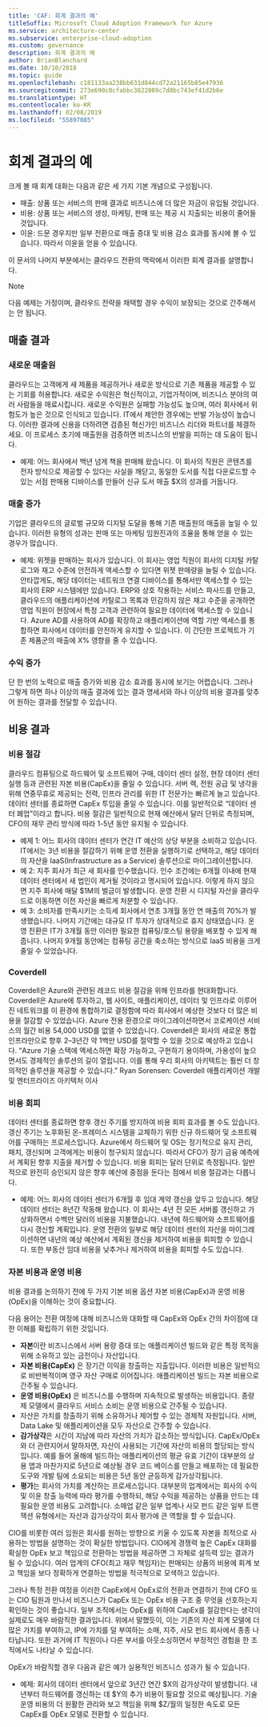 ```yaml
---
title: 'CAF: 회계 결과의 예'
titleSuffix: Microsoft Cloud Adoption Framework for Azure
ms.service: architecture-center
ms.subservice: enterprise-cloud-adoption
ms.custom: governance
description: 회계 결과의 예
author: BrianBlanchard
ms.date: 10/10/2018
ms.topic: guide
ms.openlocfilehash: c181133aa238bb631d844cd72a21165b85e47936
ms.sourcegitcommit: 273e690c0cfabbc3822089c7d8bc743ef41d2b6e
ms.translationtype: HT
ms.contentlocale: ko-KR
ms.lasthandoff: 02/08/2019
ms.locfileid: "55897085"
---
```

# <a name="examples-of-fiscal-outcomes"></a>회계 결과의 예

크게 볼 때 회계 대화는 다음과 같은 세 가지 기본 개념으로 구성됩니다.

* 매출: 상품 또는 서비스의 판매 결과로 비즈니스에 더 많은 자금이 유입될 것입니다.
* 비용: 상품 또는 서비스의 생성, 마케팅, 판매 또는 제공 시 지출되는 비용이 줄어들 것입니다.
* 이윤: 드문 경우지만 일부 전환으로 매출 증대 및 비용 감소 효과를 동시에 볼 수 있습니다. 따라서 이윤을 얻을 수 있습니다.

이 문서의 나머지 부분에서는 클라우드 전환의 맥락에서 이러한 회계 결과를 설명합니다.

> [!NOTE]
> 다음 예제는 가정이며, 클라우드 전략을 채택할 경우 수익이 보장되는 것으로 간주해서는 안 됩니다.

## <a name="revenue-outcomes"></a>매출 결과

### <a name="new-revenue-streams"></a>새로운 매출원

클라우드는 고객에게 새 제품을 제공하거나 새로운 방식으로 기존 제품을 제공할 수 있는 기회를 허용합니다. 새로운 수익원은 혁신적이고, 기업가적이며, 비즈니스 분야의 여러 사람들을 매료시킵니다. 새로운 수익원은 실패할 가능성도 높으며, 여러 회사에서 위험도가 높은 것으로 인식되고 있습니다. IT에서 제안한 경우에는 반발 가능성이 높습니다. 이러한 결과에 신용을 더하려면 검증된 혁신가인 비즈니스 리더와 파트너를 체결하세요. 이 프로세스 초기에 매출원을 검증하면 비즈니스의 반발을 피하는 데 도움이 됩니다.

* 예제: 어느 회사에서 백년 넘게 책을 판매해 왔습니다. 이 회사의 직원은 콘텐츠를 전자 방식으로 제공할 수 있다는 사실을 깨닫고, 동일한 도서를 직접 다운로드할 수 있는 서점 판매용 디바이스를 만들어 신규 도서 매출 $X의 성과를 거둡니다.

### <a name="revenue-increases"></a>매출 증가

기업은 클라우드의 글로벌 규모와 디지털 도달을 통해 기존 매출원의 매출을 높일 수 있습니다. 이러한 유형의 성과는 판매 또는 마케팅 임원진과의 조율을 통해 얻을 수 있는 경우가 많습니다.

* 예제: 위젯을 판매하는 회사가 있습니다. 이 회사는 영업 직원이 회사의 디지털 카탈로그와 재고 수준에 안전하게 액세스할 수 있다면 위젯 판매량을 늘릴 수 있습니다. 안타깝게도, 해당 데이터는 네트워크 연결 디바이스를 통해서만 액세스할 수 있는 회사의 ERP 시스템에만 있습니다. ERP와 상호 작용하는 서비스 파사드를 만들고, 클라우드의 애플리케이션에 카탈로그 목록과 민감하지 않은 재고 수준을 공개하면 영업 직원이 현장에서 특정 고객과 관련하여 필요한 데이터에 액세스할 수 있습니다. Azure AD를 사용하여 AD를 확장하고 애플리케이션에 역할 기반 액세스를 통합하면 회사에서 데이터를 안전하게 유지할 수 있습니다. 이 간단한 프로젝트가 기존 제품군의 매출에 X% 영향을 줄 수 있습니다.

### <a name="profit-increases"></a>수익 증가

단 한 번의 노력으로 매출 증가와 비용 감소 효과를 동시에 보기는 어렵습니다. 그러나 그렇게 하면 하나 이상의 매출 결과에 있는 결과 명세서와 하나 이상의 비용 결과를 맞추어 원하는 결과를 전달할 수 있습니다.

## <a name="cost-outcomes"></a>비용 결과

### <a name="cost-reduction"></a>비용 절감

클라우드 컴퓨팅으로 하드웨어 및 소프트웨어 구매, 데이터 센터 설정, 현장 데이터 센터 실행 등과 관련된 자본 비용(CapEx)을 줄일 수 있습니다. 서버 랙, 전원 공급 및 냉각을 위해 연중무휴로 제공되는 전력, 인프라 관리를 위한 IT 전문가는 빠르게 늘고 있습니다. 데이터 센터를 종료하면 CapEx 투입을 줄일 수 있습니다. 이를 일반적으로 “데이터 센터 폐업”이라고 합니다. 비용 절감은 일반적으로 현재 예산에서 달러 단위로 측정되며, CFO의 재무 관리 방식에 따라 1-5년 동안 유지될 수 있습니다.

* 예제 1: 어느 회사의 데이터 센터가 연간 IT 예산의 상당 부분을 소비하고 있습니다. IT에서는 3년 비용을 절감하기 위해 운영 전환을 실행하기로 선택하고, 해당 데이터의 자산을 IaaS(Infrastructure as a Service) 솔루션으로 마이그레이션합니다.
* 예 2: 지주 회사가 최근 새 회사를 인수했습니다. 인수 조건에는 6개월 이내에 현재 데이터 센터에서 새 법인이 제거될 것이라고 명시되어 있습니다. 이렇게 하지 않으면 지주 회사에 매달 $1M의 벌금이 발생합니다. 운영 전환 시 디지털 자산을 클라우드로 이동하면 이전 자산을 빠르게 처분할 수 있습니다.
* 예 3: 소비자를 만족시키는 소득세 회사에서 연초 3개월 동안 연 매출의 70%가 발생했습니다. 나머지 기간에는 대규모 IT 투자가 상대적으로 휴지 상태였습니다. 운영 전환은 IT가 3개월 동안 이러한 필요한 컴퓨팅/호스팅 용량을 배포할 수 있게 해줍니다. 나머지 9개월 동안에는 컴퓨팅 공간을 축소하는 방식으로 IaaS 비용을 크게 줄일 수 있었습니다.

### <a name="coverdell"></a>Coverdell

Coverdell은 Azure와 관련된 레코드 비용 절감을 위해 인프라를 현대화합니다. Coverdell은 Azure에 투자하고, 웹 사이트, 애플리케이션, 데이터 및 인프라로 이루어진 네트워크를 이 환경에 통합하기로 결정함에 따라 회사에서 예상한 것보다 더 많은 비용을 절감할 수 있었습니다. Azure 전용 환경으로 마이그레이션하면서 코로케이션 서비스의 월간 비용 54,000 USD를 없앨 수 있었습니다. Coverdell은 회사의 새로운 통합 인프라만으로 향후 2–3년간 약 1백만 USD를 절약할 수 있을 것으로 예상하고 있습니다.
“Azure 기술 스택에 액세스하면 확장 가능하고, 구현하기 용이하며, 가용성이 높으면서도 경제적인 솔루션의 길이 열립니다. 이를 통해 우리 회사의 아키텍트는 훨씬 더 창의적인 솔루션을 제공할 수 있습니다.”
Ryan Sorensen: Coverdell 애플리케이션 개발 및 엔터프라이즈 아키텍처 이사

### <a name="cost-avoidance"></a>비용 회피

데이터 센터를 종료하면 향후 갱신 주기를 방지하여 비용 회피 효과를 볼 수도 있습니다. 갱신 주기는 노후화된 온-프레미스 시스템을 교체하기 위한 신규 하드웨어 및 소프트웨어를 구매하는 프로세스입니다. Azure에서 하드웨어 및 OS는 정기적으로 유지 관리, 패치, 갱신되며 고객에게는 비용이 청구되지 않습니다. 따라서 CFO가 장기 금융 예측에서 계획된 향후 지출을 제거할 수 있습니다. 비용 회피는 달러 단위로 측정됩니다. 일반적으로 완전히 승인되지 않은 향후 예산에 중점을 둔다는 점에서 비용 절감과는 다릅니다.

* 예제: 어느 회사의 데이터 센터가 6개월 후 임대 계약 갱신을 앞두고 있습니다. 해당 데이터 센터는 8년간 작동해 왔습니다. 이 회사는 4년 전 모든 서버를 갱신하고 가상화하면서 수백만 달러의 비용을 지불했습니다. 내년에 하드웨어와 소프트웨어를 다시 갱신할 계획입니다. 운영 전환의 일부로 해당 데이터 센터의 자산을 마이그레이션하면 내년의 예상 예산에서 계획된 갱신을 제거하여 비용을 회피할 수 있습니다. 또한 부동산 임대 비용을 낮추거나 제거하여 비용을 회피할 수도 있습니다.

### <a name="capex-versus-opex"></a>자본 비용과 운영 비용

비용 결과를 논의하기 전에 두 가지 기본 비용 옵션 자본 비용(CapEx)과 운영 비용(OpEx)을 이해하는 것이 중요합니다.

다음 용어는 전환 여정에 대해 비즈니스와 대화할 때 CapEx와 OpEx 간의 차이점에 대한 이해를 확립하기 위한 것입니다.

* **자본**이란 비즈니스에서 서버 용량 증대 또는 애플리케이션 빌드와 같은 특정 목적을 위해 소유하고 있는 금전이나 자산입니다.
* **자본 비용(CapEx)** 은 장기간 이익을 창출하는 지출입니다. 이러한 비용은 일반적으로 비반복적이며 영구 자산 구매로 이어집니다. 애플리케이션 빌드는 자본 비용으로 간주될 수 있습니다.
* **운영 비용(OpEx)** 은 비즈니스를 수행하며 지속적으로 발생하는 비용입니다. 종량제 모델에서 클라우드 서비스 소비는 운영 비용으로 간주될 수 있습니다.
* 자산은 가치를 창출하기 위해 소유하거나 제어할 수 있는 경제적 자원입니다. 서버, Data Lake 및 애플리케이션을 모두 자산으로 간주할 수 있습니다.
* **감가상각**은 시간이 지남에 따라 자산의 가치가 감소하는 방식입니다. CapEx/OpEx와 더 관련지어서 말하자면, 자산이 사용되는 기간에 자산의 비용의 할당되는 방식입니다. 예를 들어 올해에 빌드하는 애플리케이션의 평균 유효 기간이 대부분의 상용 앱과 마찬가지로 5년으로 예상될 경우 코드 베이스를 만들고 배포하는 데 필요한 도구와 개발 팀에 소요되는 비용은 5년 동안 균등하게 감가상각됩니다.
* **평가**는 회사의 가치를 계산하는 프로세스입니다. 대부분의 업계에서는 회사의 수익 및 이윤 창출 능력에 따라 평가를 수행하되, 해당 수익을 제공하는 상품을 만드는 데 필요한 운영 비용도 고려합니다. 소매업 같은 일부 업계나 사모 펀드 같은 일부 트랜잭션 유형에서는 자산과 감가상각이 회사 평가에 큰 역할을 할 수 있습니다.

CIO를 비롯한 여러 임원은 회사를 원하는 방향으로 키울 수 있도록 자본을 최적으로 사용하는 방법을 설명하는 것이 확실한 방법입니다. CIO에게 경쟁력 높은 CapEx 대화를 확실한 OpEx 보고 책임으로 전환하는 방법을 제공하면 그 자체로 설득력 있는 결과가 될 수 있습니다. 여러 업계의 CFO(최고 재무 책임자)는 판매되는 상품의 비용에 회계 보고 책임을 보다 정확하게 연결하는 방법을 적극적으로 모색하고 있습니다.

그러나 특정 전환 여정을 이러한 CapEx에서 OpEx로의 전환과 연결하기 전에 CFO 또는 CIO 팀원과 만나서 비즈니스가 CapEx 또는 OpEx 비용 구조 중 무엇을 선호하는지 확인하는 것이 좋습니다. 일부 조직에서는 OpEx를 위하여 CapEx를 절감한다는 생각이 실제로도 매우 바람직한 결과입니다. 위에서 말했듯이, 이는 기존의 자산 회계 모델에 더 많은 가치를 부여하고, IP에 가치를 덜 부여하는 소매, 지주, 사모 펀드 회사에서 종종 나타납니다. 또한 과거에 IT 직원이나 다른 부서를 아웃소싱하면서 부정적인 경험을 한 조직에서도 나타날 수 있습니다.

OpEx가 바람직할 경우 다음과 같은 예가 실용적인 비즈니스 성과가 될 수 있습니다.

* 예제: 회사의 데이터 센터에서 앞으로 3년간 연간 $X의 감가상각이 발생합니다. 내년부터 하드웨어를 갱신하는 데 $Y의 추가 비용이 필요할 것으로 예상됩니다. 기술 운영 비용의 더 원활한 관리와 보고 책임을 위해 $Z/월의 일정한 속도로 모든 CapEx를 OpEx 모델로 전환할 수 있습니다.
